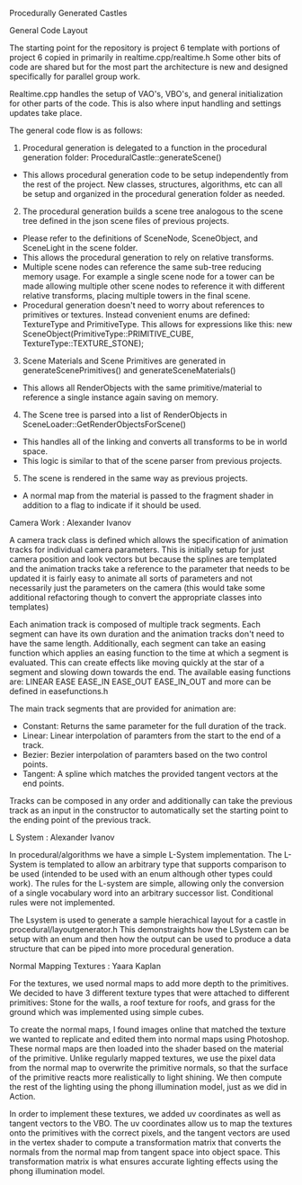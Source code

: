 Procedurally Generated Castles



General Code Layout

The starting point for the repository is project 6 template with portions of project 6 copied in primarily in realtime.cpp/realtime.h
Some other bits of code are shared but for the most part the architecture is new and designed specifically for parallel group work.

Realtime.cpp handles the setup of VAO's, VBO's, and general initialization for other parts of the code. This is also where input handling
and settings updates take place.

The general code flow is as follows:
1. Procedural generation is delegated to a function in the procedural generation folder: ProceduralCastle::generateScene()
  - This allows procedural generation code to be setup independently from the rest of the project. New classes, structures, 
    algorithms, etc can all be setup and organized in the procedural generation folder as needed.
2. The procedural generation builds a scene tree analogous to the scene tree defined in the json scene files of previous projects.
  - Please refer to the definitions of SceneNode, SceneObject, and SceneLight in the scene folder.
  - This allows the procedural generation to rely on relative transforms.
  - Multiple scene nodes can reference the same sub-tree reducing memory usage. For example a single scene node for a tower can be
    made allowing multiple other scene nodes to reference it with different relative transforms, placing multiple towers in the
    final scene.
  - Procedural generation doesn't need to worry about references to primitives or textures. Instead convenient enums are defined:
    TextureType and PrimitiveType. This allows for expressions like this:
    new SceneObject(PrimitiveType::PRIMITIVE_CUBE, TextureType::TEXTURE_STONE);
3. Scene Materials and Scene Primitives are generated in generateScenePrimitives() and generateSceneMaterials()
  - This allows all RenderObjects with the same primitive/material to reference a single instance again saving on memory.
4. The Scene tree is parsed into a list of RenderObjects in SceneLoader::GetRenderObjectsForScene()
  - This handles all of the linking and converts all transforms to be in world space.
  - This logic is similar to that of the scene parser from previous projects.
5. The scene is rendered in the same way as previous projects.
  - A normal map from the material is passed to the fragment shader in addition to a flag to indicate if it should be used.


Camera Work : Alexander Ivanov

A camera track class is defined which allows the specification of animation tracks for individual camera parameters. 
This is initially setup for just camera position and look vectors but because the splines are templated and the animation tracks take
a reference to the parameter that needs to be updated it is fairly easy to animate all sorts of parameters and not necessarily just
the parameters on the camera (this would take some additional refactoring though to convert the appropriate classes into templates)

Each animation track is composed of multiple track segments. Each segment can have its own duration and the animation tracks don't need to 
have the same length. Additionally, each segment can take an easing function which applies an easing function to the time at which a segment
is evaluated. This can create effects like moving quickly at the star of a segment and slowing down towards the end.
The available easing functions are:
    LINEAR
    EASE
    EASE_IN
    EASE_OUT
    EASE_IN_OUT
and more can be defined in easefunctions.h

The main track segments that are provided for animation are:
 - Constant: Returns the same parameter for the full duration of the track.
 - Linear: Linear interpolation of paramters from the start to the end of a track.
 - Bezier: Bezier interpolation of paramters based on the two control points.
 - Tangent: A spline which matches the provided tangent vectors at the end points.
 
Tracks can be composed in any order and additionally can take the previous track as an input in the constructor to automatically
set the starting point to the ending point of the previous track.


L System : Alexander Ivanov

In procedural/algorithms we have a simple L-System implementation. The L-System is templated to allow an arbitrary type that supports
comparison to be used (intended to be used with an enum although other types could work). The rules for the L-system are simple, 
allowing only the conversion of a single vocabulary word into an arbitrary successor list. Conditional rules were not implemented.

The Lsystem is used to generate a sample hierachical layout for a castle in procedural/layoutgenerator.h
This demonstraights how the LSystem can be setup with an enum and then how the output can be used to produce a data structure that can
be piped into more procedural generation.


Normal Mapping Textures : Yaara Kaplan

For the textures, we used normal maps to add more depth to the primitives. We decided to have 3 different texture types that were 
attached to different primitives: Stone for the walls, a roof texture for roofs, and grass for the ground which was implemented using 
simple cubes. 

To create the normal maps, I found images online that matched the texture we wanted to replicate and edited them into normal maps 
using Photoshop. These normal maps are then loaded into the shader based on the material of the primitive. Unlike regularly mapped 
textures, we use the pixel data from the normal map to overwrite the primitive normals, so that the surface of the primitive reacts more 
realistically to light shining. We then compute the rest of the lighting using the phong illumination model, just as we did in Action.

In order to implement these textures, we added uv coordinates as well as tangent vectors to the VBO. The uv coordinates allow us to map 
the textures onto the primitives with the correct pixels, and the tangent vectors are used in the vertex shader to compute a 
transformation matrix that converts the normals from the normal map from tangent space into object space. This transformation matrix is
what ensures accurate lighting effects using the phong illumination model.
